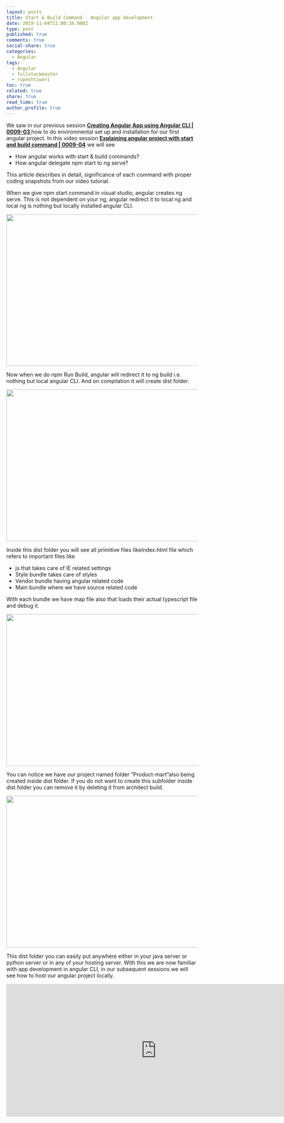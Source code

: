 ```yaml
---
layout: posts
title: Start & Build Command - Angular app development
date: 2019-11-04T11:00:16.000Z
type: post
published: true
comments: true
social-share: true
categories:
  - Angular
tags:
  - Angular
  - fullstackmaster
  - rupeshtiwari
toc: true
related: true
share: true
read_time: true
author_profile: true
---
```


<p>We saw in our previous session <a href="https://www.youtube.com/watch?v=t_cLb4OyAsA&amp;list=PLZed_adPqIJrl9pwlERGhU-RCNOtKqvyD&amp;index=4&amp;t=0s" target="_blank" rel="noopener noreferrer"><strong>Creating Angular App using Angular CLI | 0009-03 </strong></a>how to do environmental set up and installation for our first angular project. In this video session <a href="https://www.youtube.com/watch?v=KN7Svhp9-IE&amp;list=PLZed_adPqIJrl9pwlERGhU-RCNOtKqvyD&amp;index=5&amp;t=0s" target="_blank" rel="noopener noreferrer"><strong>Explaining angular project with start and build command | 0009-04</strong></a> we will see</p>
<ul>
<li>How angular works with start &amp; build commands?</li>
<li>How angular delegate npm start to ng serve?</li>
</ul>
<p>This article describes in detail, significance of each command with proper coding snapshots from our video tutorial.</p>
<p>When we give npm start command in visual studio, angular creates ng serve. This is not dependent on your ng, angular redirect it to local ng and local ng is nothing but locally installed angular CLI.</p>
<p><img class="alignnone size-full wp-image-2644" src="{{ site.baseurl }}/assets/2019/11/OE-12.png" alt="" width="790" height="400" /></p>
<p>Now when we do npm Run Build, angular will redirect it to ng build i.e. nothing but local angular CLI. And on compilation it will create dist folder.</p>
<p><img class="alignnone size-full wp-image-2645" src="{{ site.baseurl }}/assets/2019/11/OE-13.png" alt="" width="790" height="400" /></p>
<p>Inside this dist folder you will see all primitive files likeIndex.html file which refers to important files like</p>
<ul>
<li>js that takes care of IE related settings</li>
<li>Style bundle takes care of styles</li>
<li>Vendor bundle having angular related code</li>
<li>Main bundle where we have source related code</li>
</ul>
<p>With each bundle we have map file also that loads their actual typescript file and debug it.</p>
<p><img class="alignnone size-full wp-image-2646" src="{{ site.baseurl }}/assets/2019/11/OE-14.png" alt="" width="790" height="400" /></p>
<p>You can notice we have our project named folder “Product-mart”also being created inside dist folder. If you do not want to create this subfolder inside dist folder you can remove it by deleting it from architect build.</p>
<p><img class="alignnone size-full wp-image-2647" src="{{ site.baseurl }}/assets/2019/11/OE-15.png" alt="" width="790" height="400" /></p>
<p>This dist folder you can easily put anywhere either in your java server or python server or in any of your hosting server. With this we are now familiar with app development in angular CLI, in our subsequent sessions we will see how to host our angular project locally.</p>
<p><iframe src="https://www.youtube.com/embed/KN7Svhp9-IE" width="790" height="350" frameborder="0" allowfullscreen="allowfullscreen"><span data-mce-type="bookmark" style="display: inline-block; width: 0px; overflow: hidden; line-height: 0;" class="mce_SELRES_start">﻿</span></iframe></p>
